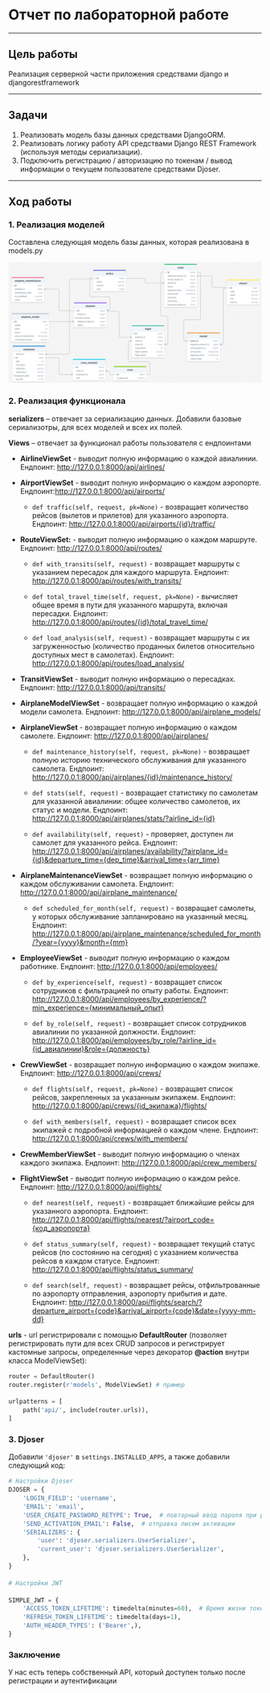 # Отчет по лабораторной работе
---

## Цель работы

Реализация серверной части приложения средствами django и djangorestframework

---

## Задачи   
1. Реализовать модель базы данных средствами DjangoORM.  
2. Реализовать логику работу API средствами Django REST Framework (используя методы сериализации).
3. Подключить регистрацию / авторизацию по токенам / вывод информации о текущем пользователе средствами Djoser.  

---

## Ход работы  

### 1. Реализация моделей  
Составлена следующая модель базы данных, которая реализована в models.py

![web_db.png](../images/lw3/web_db.png)

### 2. Реализация функционала
**serializers** – отвечает за сериализацию данных. Добавили базовые сериализотры, для всех моделей и всех их полей.

**Views** – отвечает за функционал работы пользователя с ендпоинтами  

- **AirlineViewSet** - выводит полную информацию о каждой авиалинии. Ендпоинт: <http://127.0.0.1:8000/api/airlines/>

- **AirportViewSet** - выводит полную информацию о каждом аэропорте. Ендпоинт:<http://127.0.0.1:8000/api/airports/>
  
  - `def traffic(self, request, pk=None)` - возвращает количество рейсов (вылетов и прилетов) для указанного аэропорта. 
  Ендпоинт: <http://127.0.0.1:8000/api/airports/{id}/traffic/>

- **RouteViewSet:** - выводит полную информацию о каждом маршруте. Ендпоинт: <http://127.0.0.1:8000/api/routes/>
  
  - `def with_transits(self, request)` - возвращает маршруты с указанием пересадок для каждого маршрута. 
  Ендпоинт: <http://127.0.0.1:8000/api/routes/with_transits/>
  
  - `def total_travel_time(self, request, pk=None)` - вычисляет общее время в пути для указанного маршрута, включая пересадки. 
  Ендпоинт: <http://127.0.0.1:8000/api/routes/{id}/total_travel_time/>
  
  - `def load_analysis(self, request)` - возвращает маршруты с их загруженностью (количество проданных билетов относительно доступных мест в самолетах).
  Ендпоинт: <http://127.0.0.1:8000/api/routes/load_analysis/>

- **TransitViewSet** - выводит полную информацию о пересадках. Ендпоинт: <http://127.0.0.1:8000/api/transits/>

- **AirplaneModelViewSet** - возвращает полную информацию о каждой модели самолета. Ендпоинт: <http://127.0.0.1:8000/api/airplane_models/>

- **AirplaneViewSet** - возвращает полную информацию о каждом самолете. Ендпоинт: <http://127.0.0.1:8000/api/airplanes/>

  - `def maintenance_history(self, request, pk=None)` - возвращает полную историю технического обслуживания для указанного самолета.
  Ендпоинт: <http://127.0.0.1:8000/api/airplanes/{id}/maintenance_history/>

  - `def stats(self, request)` - возвращает статистику по самолетам для указанной авиалинии: общее количество самолетов, их статус и модели.
  Ендпоинт: <http://127.0.0.1:8000/api/airplanes/stats/?airline_id={id}>
  
  - `def availability(self, request)` - проверяет, доступен ли самолет для указанного рейса.
  Ендпоинт: <http://127.0.0.1:8000/api/airplanes/availability/?airplane_id={id}&departure_time={dep_time}&arrival_time={arr_time}>

- **AirplaneMaintenanceViewSet** - возвращает полную информацию о каждом обслуживании самолета. Ендпоинт: <http://127.0.0.1:8000/api/airplane_maintenance/>
  
  - `def scheduled_for_month(self, request)` - возвращает самолеты, у которых обслуживание запланировано на указанный месяц.
  Ендпоинт: <http://127.0.0.1:8000/api/airplane_maintenance/scheduled_for_month/?year={yyyy}&month={mm}>

- **EmployeeViewSet** - выводит полную информацию о каждом работнике. Ендпоинт: <http://127.0.0.1:8000/api/employees/>

  - `def by_experience(self, request)` - возвращает список сотрудников с фильтрацией по опыту работы.
  Ендпоинт: <http://127.0.0.1:8000/api/employees/by_experience/?min_experience={минимальный_опыт}>

  - `def by_role(self, request)` - возвращает список сотрудников авиалинии по указанной должности. 
  Ендпоинт: <http://127.0.0.1:8000/api/employees/by_role/?airline_id={id_авиалинии}&role={должность}>

- **CrewViewSet** - возвращает полную информацию о каждом экипаже. Ендпоинт: <http://127.0.0.1:8000/api/crews/>

  - `def flights(self, request, pk=None)` - возвращает список рейсов, закрепленных за указанным экипажем.
  Ендпоинт: <http://127.0.0.1:8000/api/crews/{id_экипажа}/flights/>

  - `def with_members(self, request)` - возвращает список всех экипажей с подробной информацией о каждом члене. 
  Ендпоинт: <http://127.0.0.1:8000/api/crews/with_members/>

- **CrewMemberViewSet** - выводит полную информацию о членах каждого экипажа. Ендпоинт: <http://127.0.0.1:8000/api/crew_members/>

- **FlightViewSet** - выводит полную информацию о каждом рейсе. Ендпоинт: <http://127.0.0.1:8000/api/flights/>

  - `def nearest(self, request)` - возвращает ближайшие рейсы для указанного аэропорта.
  Ендпоинт: <http://127.0.0.1:8000/api/flights/nearest/?airport_code={код_аэропорта}>

  - `def status_summary(self, request)` - возвращает текущий статус рейсов (по состоянию на сегодня) с указанием количества рейсов в каждом статусе.
  Ендпоинт: <http://127.0.0.1:8000/api/flights/status_summary/>

  - `def search(self, request)` - возвращает рейсы, отфильтрованные по аэропорту отправления, аэропорту прибытия и дате.
  Ендпоинт: <http://127.0.0.1:8000/api/flights/search/?departure_airport={code}&arrival_airport={code}&date={yyyy-mm-dd}>

**urls** - url регистрировали с помощью **DefaultRouter** (позволяет регистрировать пути для всех CRUD запросов и 
регистрирует кастомные запросы, определенные через декоратор **@action** внутри класса ModelViewSet):
```python
router = DefaultRouter()
router.register(r'models', ModelViewSet) # пример

urlpatterns = [
    path('api/', include(router.urls)),
]
```

### 3. Djoser

Добавили `'djoser'` в `settings.INSTALLED_APPS`, а также добавили следующий код:

```python
# Настройки Djoser
DJOSER = {
    'LOGIN_FIELD': 'username',
    'EMAIL': 'email',
    'USER_CREATE_PASSWORD_RETYPE': True,  # повторный ввод пароля при регистрации
    'SEND_ACTIVATION_EMAIL': False,  # отправка писем активации
    'SERIALIZERS': {
        'user': 'djoser.serializers.UserSerializer',
        'current_user': 'djoser.serializers.UserSerializer',
    },
}

# Настройки JWT

SIMPLE_JWT = {
    'ACCESS_TOKEN_LIFETIME': timedelta(minutes=60),  # Время жизни токена
    'REFRESH_TOKEN_LIFETIME': timedelta(days=1),
    'AUTH_HEADER_TYPES': ('Bearer',),
}
```

### Заключение
У нас есть теперь собственный API, который доступен только после регистрации и аутентификации